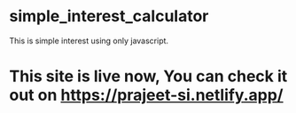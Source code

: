 # simple_interest_calculator
This is simple interest using only javascript.
# This site is live now, You can check it out on https://prajeet-si.netlify.app/
